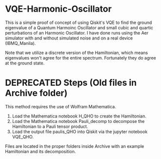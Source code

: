 # VQE-Harmonic-Oscillator
This is a simple proof of concept of using Qiskit's VQE to find the ground eigenvalue of a Quantum Harmoinc Oscillator and small cubic and quartic  perturbations of an Harmonic Oscillator. I have done runs using the Aer simulator with and without simulated noise and on a real device (IBMQ_Manila).

Note that we utilize a discrete version of the Hamiltonian, which means eigenvalues won't agree for the entire spectrum. Fortunately they do agree at the ground state.

# **DEPRECATED** Steps (Old files in Archive folder)
This method requires the use of Wolfram Mathematica.

1. Load the Mathematica notebook H_QHO to create the Hamiltonian.
2. Load the Mathematica notebook Pauli_decomp to decompose the Hamiltonian to a Pauli tensor product.
3. Load the output file paulis_QHO into Qiskit via the jupyter notebook VQE_QHO.

 Files are located in the proper folders inside Archive with an example Hamiltonian and its decomposition.
